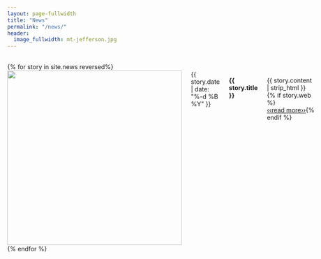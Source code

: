 ```yaml
---
layout: page-fullwidth
title: "News"
permalink: "/news/"
header:
  image_fullwidth: mt-jefferson.jpg
---
```

<br>
<div>
	{% for story in site.news reversed%}
        <div class="medium-4 columns">
             <a href="{{ story.web['url'] }}" {% if story.web['external'] == "true" %}target="_blank" {% endif %}> <img src="/news/{{ story.date | date: '%Y-%m-%d' }}.jpg" width="400px"> </a>        
            <div class="date">{{ story.date | date: "%-d %B %Y" }}</div>
            <p><strong>{{ story.title }}</strong></p>
            <p>
              {{ story.content | strip_html }}
              {% if story.web %}
              <a href="{{ story.web['url'] }}" {% if story.web['external'] == "true" %}target="_blank" {% endif %} style="white-space: nowrap;">&lsaquo;&lsaquo;read more&rsaquo;&rsaquo;</a>{% endif %}
            </p>
        </div>
	{% endfor %}
</div>
